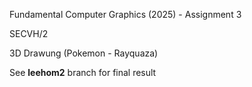 Fundamental Computer Graphics (2025) - Assignment 3 

SECVH/2

3D Drawung (Pokemon - Rayquaza)

See **leehom2** branch for final result 

